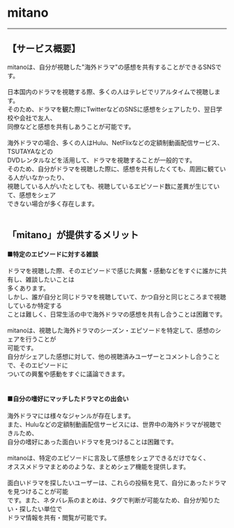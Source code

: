 # mitano
 * * * 
## 【サービス概要】<br>
mitanoは、自分が視聴した"海外ドラマ"の感想を共有することができるSNSです。<br>
<br>
日本国内のドラマを視聴する際、多くの人はテレビでリアルタイムで視聴します。<br>
そのため、ドラマを観た際にTwitterなどのSNSに感想をシェアしたり、翌日学校や会社で友人、<br>
同僚などと感想を共有しあうことが可能です。<br>
<br>
海外ドラマの場合、多くの人はHulu、NetFlixなどの定額制動画配信サービス、TSUTAYAなどの<br>
DVDレンタルなどを活用して、ドラマを視聴することが一般的です。<br>
そのため、自分がドラマを視聴した際に、感想を共有したくても、周囲に観ている人がいなかったり、<br>
視聴している人がいたとしても、視聴しているエピソード数に差異が生じていて、感想をシェア<br>
できない場合が多く存在します。<br>
<br>
## 「mitano」が提供するメリット<br>
#### ■特定のエピソードに対する雑談<br>
ドラマを視聴した際、そのエピソードで感じた興奮・感動などをすぐに誰かに共有し、雑談したいことは<br>
多くあります。<br>
しかし、誰が自分と同じドラマを視聴していて、かつ自分と同じところまで視聴しているか特定する<br>
ことは難しく、日常生活の中で海外ドラマの感想を共有し合うことは困難です。<br>
<br>
mitanoは、視聴した海外ドラマのシーズン・エピソードを特定して、感想のシェアを行うことが<br>
可能です。<br>
自分がシェアした感想に対して、他の視聴済みユーザーとコメントし合うことで、そのエピソードに<br>
ついての興奮や感動をすぐに議論できます。<br>
<br>
#### ■自分の嗜好にマッチしたドラマとの出会い<br>
海外ドラマには様々なジャンルが存在します。<br>
また、Huluなどの定額制動画配信サービスには、世界中の海外ドラマが視聴できルため、<br>
自分の嗜好にあった面白いドラマを見つけることは困難です。<br>
<br>
mitanoは、特定のエピソードに言及して感想をシェアできるだけでなく、<br>
オススメドラマまとめのような、まとめシェア機能を提供します。<br>
<br>
面白いドラマを探したいユーザーは、これらの投稿を見て、自分にあったドラマを見つけることが可能<br>
です。また、ネタバレ系のまとめは、タグで判断が可能なため、自分が知りたい・探したい単位で<br>
ドラマ情報を共有・閲覧が可能です。<br>

